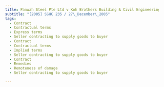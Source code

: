 ```yaml
---
title: Panwah Steel Pte Ltd v Koh Brothers Building & Civil Engineering Contractor (Pte) Ltd 
subtitle: "[2005] SGHC 235 / 27\_December\_2005"
tags:
  - Contract
  - Contractual terms
  - Express terms
  - Seller contracting to supply goods to buyer
  - Contract
  - Contractual terms
  - Implied terms
  - Seller contracting to supply goods to buyer
  - Contract
  - Remedies
  - Remoteness of damage
  - Seller contracting to supply goods to buyer

---
```


